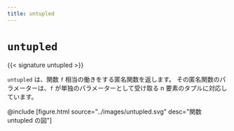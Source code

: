 ```yaml
---
title: untupled
---
```


# `untupled`

{{< signature untupled >}}

`untupled` は、関数 `f` 相当の働きをする匿名関数を返します。
その匿名関数のパラメーターは、`f` が単独のパラメーターとして受け取る n 要素のタプルに対応しています。

@include [figure.html source="../images/untupled.svg" desc="関数 untupled の図"]
